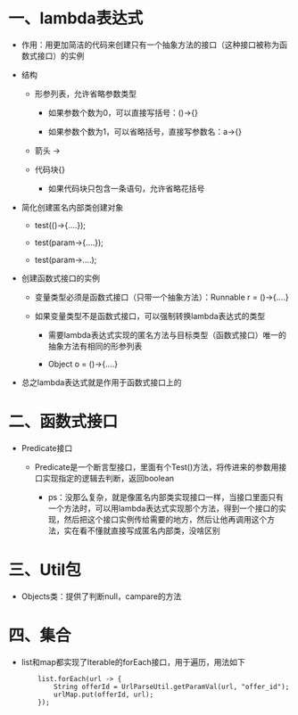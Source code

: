 # 一、lambda表达式

- 作用：用更加简洁的代码来创建只有一个抽象方法的接口（这种接口被称为函数式接口）的实例

- 结构

   - 形参列表，允许省略参数类型
   
      - 如果参数个数为0，可以直接写括号：()->{}
      
      - 如果参数个数为1，可以省略括号，直接写参数名：a->{}
   
   - 箭头 ->
   
   - 代码块{}
   
      - 如果代码块只包含一条语句，允许省略花括号
   
- 简化创建匿名内部类创建对象

   - test(()->{....});
   
   - test(param->{....});
   
   - test(param->....);
   
- 创建函数式接口的实例

   - 变量类型必须是函数式接口（只带一个抽象方法）：Runnable r = ()->{....}
   
   - 如果变量类型不是函数式接口，可以强制转换lambda表达式的类型
   
      - 需要lambda表达式实现的匿名方法与目标类型（函数式接口）唯一的抽象方法有相同的形参列表
      
      - Object o = ()->{....}
   
- 总之lambda表达式就是作用于函数式接口上的

# 二、函数式接口

- Predicate接口
  
    - Predicate是一个断言型接口，里面有个Test()方法，将传进来的参数用接口实现指定的逻辑去判断，返回boolean
    
       - ps：没那么复杂，就是像匿名内部类实现接口一样，当接口里面只有一个方法时，可以用lambda表达式实现那个方法，得到一个接口的实现，然后把这个接口实例传给需要的地方，然后让他再调用这个方法，实在看不懂就直接写成匿名内部类，没啥区别

# 三、Util包

- Objects类：提供了判断null，campare的方法

# 四、集合

- list和map都实现了Iterable的forEach接口，用于遍历，用法如下

	```
		list.forEach(url -> {
            String offerId = UrlParseUtil.getParamVal(url, "offer_id");
            urlMap.put(offerId, url);
        });
	```
